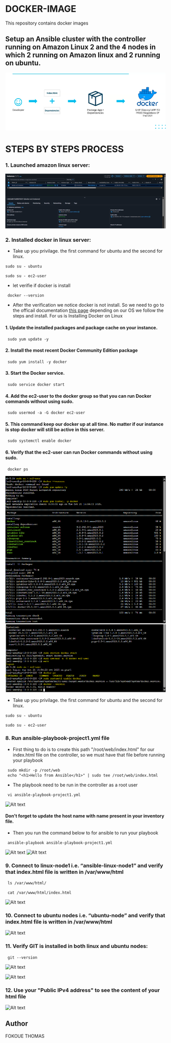 # DOCKER-IMAGE
This repository contains docker images 

## Setup an Ansible cluster with the controller running on Amazon Linux 2 and the 4 nodes in which 2 running on Amazon linux and 2 running on ubuntu.

![Alt text](images/docker-architecture.png)


# STEPS BY STEPS PROCESS 

### 1. Launched amazon linux server:
![Alt text](images/docker-ec2-instance.png)


### 2. Installed docker in linux server:
- Take up you privilage. the first command for ubuntu and the second for linux. 
```
sudo su - ubuntu
```
```
sudo su - ec2-user
```
- let verifie if docker is install 
```
 docker --version
```
- After the verification we notice docker is not install. So we need to go to the officail documentation [this page](https://docs.aws.amazon.com/serverless-application-model/latest/developerguide/install-docker.html) depending on our OS we follow the steps and install. For us is Installing Docker on Linux 
#### 1. Update the installed packages and package cache on your instance.
```
 sudo yum update -y
```
#### 2. Install the most recent Docker Community Edition package
```
 sudo yum install -y docker
```
#### 3. Start the Docker service.
```
 sudo service docker start
```
#### 4. Add the ec2-user to the docker group so that you can run Docker commands without using sudo.
```
 sudo usermod -a -G docker ec2-user
```
#### 5. This command keep our docker up at all time. No matter if our instance is stop docker will still be active in this server. 
```
 sudo systemctl enable docker
```
#### 6. Verify that the ec2-user can run Docker commands without using sudo.

```
 docker ps
```

![Alt text](images/docker-install-1.png)
![Alt text](images/docker-install-2.png)

- Take up you privilage. the first command for ubuntu and the second for linux. 
```
sudo su - ubuntu
```
```
sudo su - ec2-user
```
### 8. Run ansible-playbook-project1.yml file
- First thing to do is to create this path "/root/web/index.html" for our index.html file on the controller, so we must have that file before running your playbook
```
 sudo mkdir -p /root/web
 echo "<h1>Hello from Ansible</h1>" | sudo tee /root/web/index.html

```
- The playbook need to be run in the controller as a root user 
```
 vi ansible-playbook-project1.yml
```
![Alt text](images/ansible-playbook.png)
#### Don't forget to update the host name with name present in your inventory file. 
- Then you run the command below to for ansible to run your playbook 
```
 ansible-playbook ansible-playbook-project1.yml
```
![Alt text](images/playbook-1.png)
![Alt text](images/playbook-2.png)


### 9. Connect to linux-node1 i.e. “ansible-linux-node1” and verify that index.html file is written in /var/www/html
```
 ls /var/www/html/
```
```
 cat /var/www/html/index.html
```
![Alt text](images/linux-verify-html.png)


### 10. Connect to ubuntu nodes i.e. “ubuntu-node” and verify that index.html file is written in /var/www/html

![Alt text](images/ubuntu-verify-html.png)


### 11. Verify GIT is installed in both linux and ubuntu nodes:
```
 git --version
```
![Alt text](images/linux-verify-git.png)

![Alt text](images/ubuntu-verify-git.png)


### 12. Use your "Public IPv4 address" to see the content of your html file 

![Alt text](images/webpage.png)

## Author
FOKOUE THOMAS
